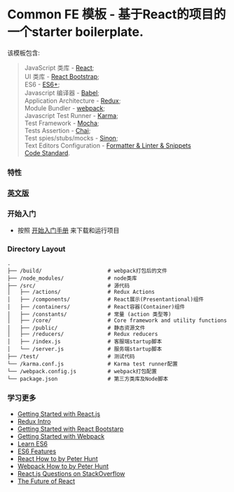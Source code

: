 # Common FE 模板 - 基于React的项目的一个starter boilerplate.


该模板包含:
> JavaScript 类库 - [React](https://facebook.github.io/react/);  
> UI 类库 - [React Bootstrap](https://react-bootstrap.github.io/);  
> ES6 - [ES6+](http://babeljs.io/docs/learn-es2015/);  
> Javascript 编译器 - [Babel](http://babeljs.io/);  
> Application Architecture - [Redux](http://redux.js.org/);  
> Module Bundler - [webpack](http://webpack.github.io/docs/tutorials/getting-started/);  
> Javascript Test Runner - [Karma](https://karma-runner.github.io/0.13/index.html);  
> Test Framework - [Mocha](http://mochajs.org/);  
> Tests Assertion - [Chai](http://chaijs.com/);  
> Test spies/stubs/mocks - [Sinon](http://sinonjs.org/);  
> Text Editors Configuration - [Formatter & Linter & Snippets](./docs/how-to-configure-text-editors.md)  
> [Code Standard](./docs/standard.md). 


### 特性
### [英文版](README.md)

### 开始入门

  * 按照 [开始入门手册](./docs/getting-started-zh.md) 来下载和运行项目

### Directory Layout

```
.
├── /build/                     # webpack打包后的文件
├── /node_modules/              # node类库
├── /src/                       # 源代码
│   ├── /actions/               # Redux Actions
│   ├── /components/            # React展示(Presentantional)组件
│   ├── /containers/            # React容器(Container)组件
│   ├── /constants/             # 常量 (action 类型等)
│   ├── /core/                  # Core framework and utility functions
│   ├── /public/                # 静态资源文件
│   ├── /reducers/              # Redux reducers
│   ├── /index.js               # 客服端startup脚本
│   └── /server.js              # 服务端startup脚本
├── /test/                      # 测试代码
└── /karma.conf.js              # Karma test runner配置
└── /webpack.config.js          # webpack打包配置
└── package.json                # 第三方类库及Node脚本
```


### 学习更多

  * [Getting Started with React.js](http://facebook.github.io/react/)
  * [Redux Intro](http://redux.js.org/)
  * [Getting Started with React Bootstarp](https://react-bootstrap.github.io/getting-started.html)
  * [Getting Started with Webpack](https://webpack.github.io/docs/tutorials/getting-started/)
  * [Learn ES6](https://babeljs.io/docs/learn-es6/)
  * [ES6 Features](https://github.com/lukehoban/es6features#readme)
  * [React How to by Peter Hunt](https://github.com/petehunt/react-howto)
  * [Webpack How to by Peter Hunt](https://github.com/petehunt/webpack-howto)
  * [React.js Questions on StackOverflow](http://stackoverflow.com/questions/tagged/reactjs)
  * [The Future of React](https://github.com/reactjs/react-future)